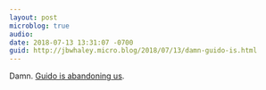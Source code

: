 ```yaml
---
layout: post
microblog: true
audio: 
date: 2018-07-13 13:31:07 -0700
guid: http://jbwhaley.micro.blog/2018/07/13/damn-guido-is.html
---
```

Damn. [Guido is abandoning us](https://www.mail-archive.com/python-committers@python.org/msg05628.html).
